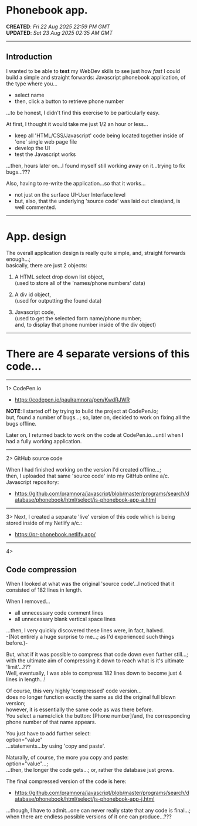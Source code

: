 # Phonebook app.

**CREATED**: *Fri 22 Aug 2025 22:59 PM GMT*  
**UPDATED**: *Sat 23 Aug 2025 02:35 AM GMT*  

-----

## Introduction

I wanted to be able to **test** my WebDev skills to see just how *fast* I could build a simple and straight forwards: Javascript phonebook application, of the type where you...  

- select name  
- then, click a button to retrieve phone number  

...to be honest, I didn't find this exercise to be particularly easy.  

At first, I thought it would take me just 1/2 an hour or less...  

- keep all 'HTML/CSS/Javascript' code being located together inside of 'one' single web page file    
- develop the UI    
- test the Javascript works  

...then, hours later on...I found myself still working away on it...trying to fix bugs...???    

Also, having to re-write the application...so that it works...  

- not just on the surface UI-User Interface level  
- but, also, that the underlying 'source code' was laid out clear/and, is well commented.  
 

-----

# App. design  
 
The overall application design is really quite simple, and, straight forwards enough...;    
basically, there are just 2 objects:  

1. A HTML select drop down list object,    
   (used to store all of the 'names/phone numbers' data)    
       
2. A div id object,  
   (used for outputting the found data)  

3. Javascript code,    
   (used to get the selected form name/phone number;  
   and, to display that phone number inside of the div object)  

-----

# There are 4 separate versions of this code...

-----

1> CodePen.io

- https://codepen.io/paulramnora/pen/KwdRJWR

**NOTE**: I started off by trying to build the project at CodePen.io;   
but, found a number of bugs...; so, later on, decided to work on fixing all the bugs offline. 

Later on, I returned back to work on the code at CodePen.io...until when I had a fully working application.  

-----

2> GitHub source code  

When I had finished working on the version I'd created offline...;  
then, I uploaded that same 'source code' into my GitHub online a/c. Javascript repository:   

- https://github.com/pramnora/javascript/blob/master/programs/search/database/phonebook/html/select/js-phonebook-app-a.html

-----

3> Next, I created a separate 'live' version of this code which is being stored inside of my Netlify a/c.:

- https://pr-phonebook.netlify.app/

-----

4> 
  
## Code compression

When I looked at what was the original 'source code'...I noticed that it consisted of 182 lines in length.  

When I removed...  

- all unnecessary code comment lines   
- all unnecessary blank vertical space lines  
   
...then, I very quickly discovered these lines were, in fact, halved.  
-(Not entirely a huge surprise to me...; as I'd experienced such things before.)-        
    
But, what if it was possible to compress that code down even further still...;  
with the ultimate aim of compressing it down to reach what is it's ultimate 'limit'...???       
Well, eventually, I was able to compress 182 lines down to become just 4 lines in length...!    

Of course, this very highly 'compressed' code version...  
does no longer function exactly the same as did the original full blown version;        
however, it is essentially the same code as was there before.   
You select a name/click the button: [Phone number]/and, the corresponding phone number of that name appears.  

You just have to add further select:   
option="value"  
...statements...by using 'copy and paste'. 

Naturally, of course, the more you copy and paste:   
option="value"...;       
...then, the longer the code gets...; or, rather the database just grows.   

The final compressed version of the code is here:  

- https://github.com/pramnora/javascript/blob/master/programs/search/database/phonebook/html/select/js-phonebook-app-j.html  

...though, I have to admit...one can never really state that any code is final...;  
when there are endless possible versions of it one can produce...???  
